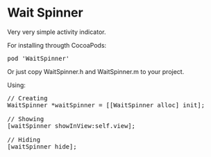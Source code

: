 # Wait Spinner

Very very simple activity indicator.

For installing througth CocoaPods:

<pre>
pod 'WaitSpinner'
</pre>

Or just copy WaitSpinner.h and WaitSpinner.m to your project.

Using:
<pre>
// Creating
WaitSpinner *waitSpinner = [[WaitSpinner alloc] init];

// Showing
[waitSpinner showInView:self.view];

// Hiding
[waitSpinner hide];

</pre>
